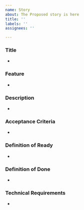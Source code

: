 ```yaml
---
name: Story
about: The Proposed story is here
title: ''
labels: ''
assignees: ''

---
```


### Title
* 
### Feature
*
### Description
*
###  Acceptance Criteria
*
### Definition of Ready
*
### Definition of Done
*
### Technical Requirements
*
